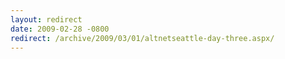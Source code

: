 ```yaml
---
layout: redirect
date: 2009-02-28 -0800
redirect: /archive/2009/03/01/altnetseattle-day-three.aspx/
---
```

